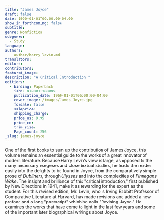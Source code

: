 ```yaml
---
title: "James Joyce"
draft: false
date: 1960-01-01T06:00:00-04:00
show_in_forthcoming: false
subtitle:
genre: Nonfiction
subgenre:
  - Study
language:
authors:
  - author/harry-levin.md
translators:
editors:
contributors:
featured_image:
description: "A Critical Introduction "
editions:
  - binding: Paperback
    isbn: 9780811200899
    publication_date: 1960-01-01T06:00:00-04:00
    cover_image: /images/James_Joyce.jpg
    forsale: false
    saleprice:
    shipping_charge:
    price_us: 9.95
    price_cn:
    trim_size:
    Page_count: 256
_slug: james-joyce
---
```


One of the first books to sum up the contribution of James Joyce, this volume remains an essential guide to the works of a great innovator of modern literature. Because Harry Levin’s view is large, as opposed to the many necessary exegeses and close textual studies, he leads the reader easily into the delights to be found in Joyce, from the comparatively simple prose of _Dubliners_, through _Ulysses_ and into the complexities of _Finnegans Wake_. The insight and brilliance of this "critical introduction," first published by New Directions in 1941, make it as rewarding for the expert as the student. For this revised edition, Mr. Levin, who is Irving Babbitt Professor of Comparative Literature at Harvard, has made revisions and added a new preface and a long "postscript" which he calls "Revising Joyce." He examines the works that have come to light in the last few years and some of the important later biographical writings about Joyce.


